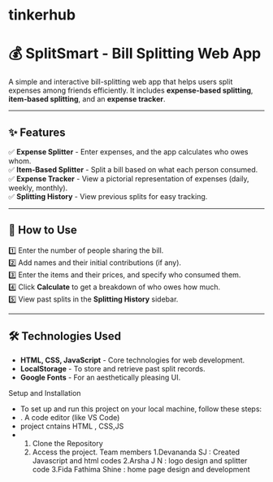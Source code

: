 # tinkerhub
# 💰 SplitSmart - Bill Splitting Web App  

A simple and interactive bill-splitting web app that helps users split expenses among friends efficiently. It includes **expense-based splitting**, **item-based splitting**, and an **expense tracker**.

---

## ✨ Features

✅ **Expense Splitter** - Enter expenses, and the app calculates who owes whom.  
✅ **Item-Based Splitter** - Split a bill based on what each person consumed.  
✅ **Expense Tracker** - View a pictorial representation of expenses (daily, weekly, monthly).   
✅ **Splitting History** - View previous splits for easy tracking.  

---

## 🚀 How to Use

1️⃣ Enter the number of people sharing the bill.  
2️⃣ Add names and their initial contributions (if any).  
3️⃣ Enter the items and their prices, and specify who consumed them.  
4️⃣ Click **Calculate** to get a breakdown of who owes how much.  
5️⃣ View past splits in the **Splitting History** sidebar.  

---

## 🛠️ Technologies Used

- **HTML, CSS, JavaScript** - Core technologies for web development.  
- **LocalStorage** - To store and retrieve past split records.  
- **Google Fonts** - For an aesthetically pleasing UI.  

Setup and Installation
- To set up and run this project on your local machine, follow these steps:
- . A code editor (like VS Code)
- project cntains HTML , CSS,JS
- 1. Clone the Repository
  2.  Access the project.
Team members
1.Devananda SJ : Created Javascript and html codes
2.Arsha J N : logo design and splitter code
3.Fida Fathima Shine : home page design and development
